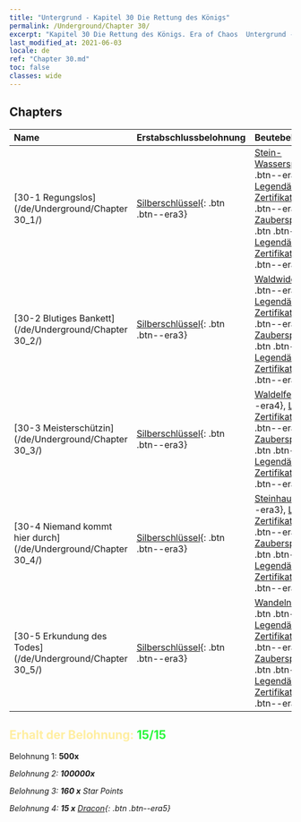 ```yaml
---
title: "Untergrund - Kapitel 30 Die Rettung des Königs"
permalink: /Underground/Chapter 30/
excerpt: "Kapitel 30 Die Rettung des Königs. Era of Chaos  Untergrund - Kapitel 30. Die Rettung des Königs"
last_modified_at: 2021-06-03
locale: de
ref: "Chapter 30.md"
toc: false
classes: wide
---
```


## Chapters

  | Name |  Erstabschlussbelohnung | Beutebelohnung |
  |:------------|:------------|:------------| 
  | [30-1  Regungslos](/de/Underground/Chapter 30_1/) | [Silberschlüssel](/ItemsDE/con_693/){: .btn .btn--era3} | [Stein-Wasserspeier](/ItemsDE/unt_236/){: .btn .btn--era4}, [Legendäres Zertifikat +5](/ItemsDE/mat_102/){: .btn .btn--era5}, [Zauberspruchrollen](/ItemsDE/con_694/){: .btn .btn--era3}, [Legendäres Zertifikat +5](/ItemsDE/mat_102/){: .btn .btn--era5} |
  | [30-2  Blutiges Bankett](/de/Underground/Chapter 30_2/) | [Silberschlüssel](/ItemsDE/con_693/){: .btn .btn--era3} | [Waldwiderhall](/ItemsDE/her_465/){: .btn .btn--era3}, [Legendäres Zertifikat +5](/ItemsDE/mat_102/){: .btn .btn--era5}, [Zauberspruchrollen](/ItemsDE/con_694/){: .btn .btn--era3}, [Legendäres Zertifikat +5](/ItemsDE/mat_102/){: .btn .btn--era5} |
  | [30-3 Meisterschützin](/de/Underground/Chapter 30_3/) | [Silberschlüssel](/ItemsDE/con_693/){: .btn .btn--era3} | [Waldelfe](/ItemsDE/unt_201/){: .btn .btn--era4}, [Legendäres Zertifikat +5](/ItemsDE/mat_102/){: .btn .btn--era5}, [Zauberspruchrollen](/ItemsDE/con_694/){: .btn .btn--era3}, [Legendäres Zertifikat +5](/ItemsDE/mat_102/){: .btn .btn--era5} |
  | [30-4  Niemand kommt hier durch](/de/Underground/Chapter 30_4/) | [Silberschlüssel](/ItemsDE/con_693/){: .btn .btn--era3} | [Steinhaut](/ItemsDE/her_452/){: .btn .btn--era3}, [Legendäres Zertifikat +5](/ItemsDE/mat_102/){: .btn .btn--era5}, [Zauberspruchrollen](/ItemsDE/con_694/){: .btn .btn--era3}, [Legendäres Zertifikat +5](/ItemsDE/mat_102/){: .btn .btn--era5} |
  | [30-5  Erkundung des Todes](/de/Underground/Chapter 30_5/) | [Silberschlüssel](/ItemsDE/con_693/){: .btn .btn--era3} | [Wandelnde Tote](/ItemsDE/unt_209/){: .btn .btn--era3}, [Legendäres Zertifikat +5](/ItemsDE/mat_102/){: .btn .btn--era5}, [Zauberspruchrollen](/ItemsDE/con_694/){: .btn .btn--era3}, [Legendäres Zertifikat +5](/ItemsDE/mat_102/){: .btn .btn--era5} |


## <span style="color: #ffeea0">Erhalt der Belohnung: </span><span style="color: #27f73a">15/15</span>

 Belohnung 1:  **500x** <i class="fas fa-gem"/>

 Belohnung 2:  **100000x** <i class="fas fa-coins"/>

 Belohnung 3: **160 x** Star Points

 Belohnung 4: **15 x** [Dracon](/ItemsDE/her_387/){: .btn .btn--era5}

